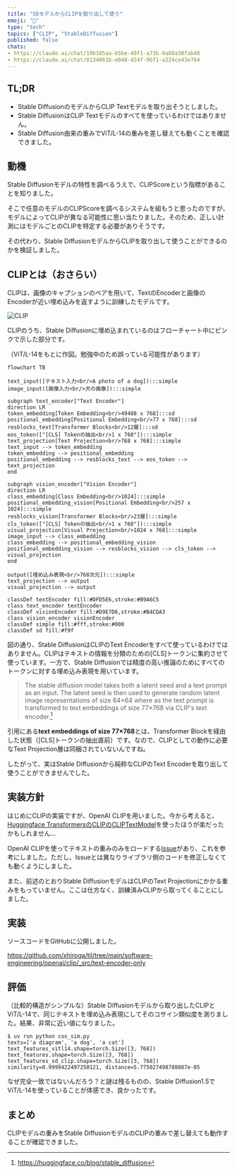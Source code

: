 ```yaml
---
title: "SDモデルからCLIPを取り出して使う"
emoji: "📎"
type: "tech"
topics: ["CLIP", "StableDiffusion"]
published: false
chats:
- https://claude.ai/chat/19b185aa-b5be-49f1-a73b-9a88a38fab48
- https://claude.ai/chat/8134061b-e048-424f-96f1-a224ce43e764
---
```


## TL;DR

- Stable DiffusionのモデルからCLIP Textモデルを取り出そうとしました。
- Stable DiffusionはCLIP Textモデルのすべてを使っているわけではありません。
- Stable Diffusion由来の重みでViT/L-14の重みを差し替えても動くことを確認できました。

## 動機

Stable Diffusionモデルの特性を調べるうえで、CLIPScoreという指標があることを知りました。

そこで任意のモデルのCLIPScoreを調べるシステムを組もうと思ったのですが、モデルによってCLIPが異なる可能性に思い当たりました。そのため、正しい計測にはモデルごとのCLIPを特定する必要がありそうです。

その代わり、Stable DiffusionモデルからCLIPを取り出して使うことができるのかを検証しました。

## CLIPとは（おさらい）

CLIPは、画像のキャプションのペアを用いて、TextのEncoderと画像のEncoderが近い埋め込みを返すように訓練したモデルです。

![CLIP](https://github.com/openai/CLIP/blob/main/CLIP.png?raw=true)

CLIPのうち、Stable Diffusionに埋め込まれているのはフローチャート中にピンクで示した部分です。

（ViT/L-14をもとに作図。勉強中のため誤っている可能性があります）

```mermaid
flowchart TB

text_input([テキスト入力<br/>A photo of a dog]):::simple
image_input([画像入力<br/>犬の画像]):::simple

subgraph text_encoder["Text Encoder"]
direction LR
token_embedding[Token Embedding<br/>49408 x 768]:::sd
positional_embedding[Positional Embedding<br/>77 x 768]:::sd
resblocks_text[Transformer Blocks<br/>12層]:::sd
eos_token(["[CLS] Tokenの抽出<br/>1 x 768"]):::simple
text_projection[Text Projection<br/>768 x 768]:::simple
text_input --> token_embedding
token_embedding --> positional_embedding
positional_embedding --> resblocks_text --> eos_token --> text_projection
end

subgraph vision_encoder["Vision Encoder"]
direction LR
class_embedding[Class Embedding<br/>1024]:::simple
positional_embedding_vision[Positional Embedding<br/>257 x 1024]:::simple
resblocks_vision[Transformer Blocks<br/>23層]:::simple
cls_token(["[CLS] Tokenの抽出<br/>1 x 768"]):::simple
visual_projection[Visual Projection<br/>1024 x 768]:::simple
image_input --> class_embedding
class_embedding --> positional_embedding_vision
positional_embedding_vision --> resblocks_vision --> cls_token --> visual_projection
end

output([埋め込み表現<br/>768次元]):::simple
text_projection --> output
visual_projection --> output

classDef textEncoder fill:#DFD5E6,stroke:#B9A6C5
class text_encoder textEncoder
classDef visionEncoder fill:#D9E7D6,stroke:#B4CDA3
class vision_encoder visionEncoder
classDef simple fill:#fff,stroke:#000
classDef sd fill:#f9f
```

図の通り、Stable DiffusionはCLIPのText Encoderをすべて使っているわけではありません。CLIPはテキストの情報を分類のための[CLS]トークンに集約させて使っています。一方で、Stable Diffusionでは精度の高い推論のためにすべてのトークンに対する埋め込み表現を用いています。

> The stable diffusion model takes both a latent seed and a text prompt as an input. The latent seed is then used to generate random latent image representations of size 64×64 where as the text prompt is transformed to text embeddings of size 77×768 via CLIP's text encoder.[^huggingface_stable_diffusion]

[^huggingface_stable_diffusion]: <https://huggingface.co/blog/stable_diffusion>

引用にある**text embeddings of size 77×768**とは、Transformer Blockを経由した状態（[CLS]トークンの抽出直前）です。なので、CLIPとしての動作に必要なText Projection層は同梱されていないんですね。

したがって、実はStable Diffusionから純粋なCLIPのText Encoderを取り出して使うことができませんでした。

## 実装方針

はじめにCLIPの実装ですが、OpenAI CLIPを用いました。今から考えると、[Huggingface TransformersのCLIPのCLIPTextModel](https://huggingface.co/docs/transformers/en/model_doc/clip#transformers.CLIPTextModel)を使ったほうが楽だったかもしれません...

OpenAI CLIPを使ってテキストの重みのみをロードする[Issue](https://github.com/openai/CLIP/issues/113)があり、これを参考にしました。ただし、Issueとは異なりライブラリ側のコードを修正しなくても動くようにしました。

また、前述のとおりStable DiffusionモデルはCLIPのText Projectionにかかる重みをもっていません。ここは仕方なく、訓練済みCLIPから取ってくることにしました。

## 実装

ソースコードをGitHubに公開しました。

<https://github.com/xhiroga/til/tree/main/software-engineering/openai/clip/_src/text-encoder-only>

## 評価

（比較的構造がシンプルな）Stable Diffusionモデルから取り出したCLIPとViT/L-14で、同じテキストを埋め込み表現にしてそのコサイン類似度を測りました。結果、非常に近い値になりました。

```shell
$ uv run python cos_sim.py
texts=['a diagram', 'a dog', 'a cat']
text_features_vitl14.shape=torch.Size([3, 768])
text_features.shape=torch.Size([3, 768])
text_features_sd_clip.shape=torch.Size([3, 768])
similarity=0.9999422497250121, distance=5.775027498788887e-05
```

なぜ完全一致ではないんだろう？と謎は残るものの、Stable Diffusion1.5でViT/L-14を使っていることが体感でき、良かったです。

## まとめ

CLIPモデルの重みをStable DiffusionモデルのCLIPの重みで差し替えても動作することが確認できました。
